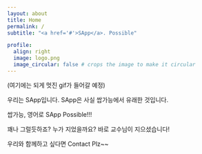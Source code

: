 ```yaml
---
layout: about
title: Home
permalink: /
subtitle: "<a href='#'>SApp</a>. Possible"

profile:
  align: right
  image: logo.png
  image_circular: false # crops the image to make it circular
---
```


(여기에는 되게 멋진 gif가 들어갈 예정)

우리는 SApp입니다. SApp은 사실 쌉가능에서 유래한 것입니다.

쌉가능, 영어로 SApp Possible!!!

꽤나 그럴듯하죠? 누가 지었을까요? 바로 교수님이 지으셨습니다!

우리와 함께하고 싶다면 Contact Plz~~
